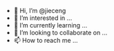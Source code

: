- 👋 Hi, I’m @jieceng
- 👀 I’m interested in ...
- 🌱 I’m currently learning ...
- 💞️ I’m looking to collaborate on ...
- 📫 How to reach me ...

<!---
jieceng/jieceng is a ✨ special ✨ repository because its `README.md` (this file) appears on your GitHub profile.
You can click the Preview link to take a look at your changes.
--->
